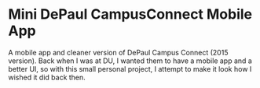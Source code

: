 # Mini DePaul CampusConnect Mobile App

A mobile app and cleaner version of DePaul Campus Connect (2015 version). Back when I was at DU, I wanted them
to have a mobile app and a better UI, so with this small personal project, I attempt to make it look how I wished it did back then.